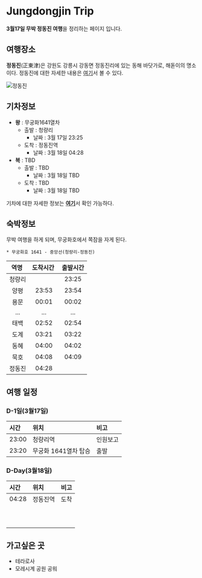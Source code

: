 # Jungdongjin Trip

**3월17일 무박 정동진 여행**을 정리하는 페이지 입니다.


## 여행장소

**정동진**(正東津)은 강원도 강릉시 강동면 정동진리에 있는 동해 바닷가로, 해돋이의 명소이다. 정동진에 대한 자세한 내용은 [여기](https://ko.wikipedia.org/wiki/%EC%A0%95%EB%8F%99%EC%A7%84)서 볼 수 있다.

![정동진](https://upload.wikimedia.org/wikipedia/commons/thumb/6/68/Korail_Class_9000_Jeongdongjin.jpg/2560px-Korail_Class_9000_Jeongdongjin.jpg)

## 기차정보
* **왕** : 무궁화1641열차
	* 출발 : 청량리
		* 날짜 : 3월 17일 23:25
	* 도착 : 정동진역
		* 날짜 : 3월 18일 04:28
* **복** : TBD
	* 출발 : TBD
		* 날짜 : 3월 18일 TBD
	* 도착 : TBD
		* 날짜 : 3월 18일 TBD
		
기차에 대한 자세한 정보는 [**여기**](http://www.letskorail.com/)서 확인 가능하다. 

## 숙박정보
무박 여행을 하게 되며, 무궁화호에서 쪽잠을 자게 된다.
```
* 무궁화호 1641 - 중앙선(청량리-정동진)
```
| 역명  | 도착시간  | 출발시간 |
|:-------------:|:---------------:|:-------------:|
|청량리||23:25|
|양평|23:53|23:54|
|용문|00:01|00:02|
|...|...|...|
|태백|02:52|02:54|
|도계|03:21|03:22|
|동혜|04:00|04:02|
|묵호|04:08|04:09|
|정동진|04:28||


## 여행 일정

### D-1일(3월17일)

| 시간  | 위치  | 비고 |
|:------------- |:---------------|:-------------|
|23:00|청량리역|인원보고|
|23:20|무궁화 1641열차 탑승|출발|

### D-Day(3월18일)

| 시간  | 위치  | 비고 |
|:------------- |:---------------|:-------------|
|04:28|정동진역|도착|
||||
||||
||||
||||
||||
||||
||||
||||
||||
||||


## 가고싶은 곳

* 테라로사
* 모레시계 공원
공워

